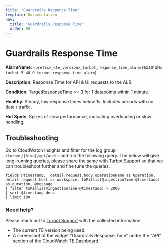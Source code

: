 ```yaml
---
title: "Guardrails Response Time"
template: Documentation
nav:
  title: "Guardrails Response Time"
  order: 90
---
```


# Guardrails Response Time

**AlarmName**: `<prefix>_<te_version>_turbot_response_time_alarm` (example: `turbot_5_40_0_turbot_response_time_alarm`).

**Description**: Response Time for API & UI requests to the ALB.

**Condition**: TargetResponseTime >= 3 for 1 datapoints within 1 minute.

**Healthy**: Steady, low response times below 1s. Includes periods with no data / traffic.

**Hot Spots**: Spikes of slow performance, indicating overloading or slow handling.

## Troubleshooting

Go to CloudWatch Insights and filter for the log group `/turbot/{hive}/api/audit` and run the following query. The below
will give long-running queries, please share the same with Turbot Support so that we can troubleshoot further and
fine tune the queries.

```
fields @timestamp,  detail.request.body.operationName as Operation, detail.request.host as workspace, toMillis(@ingestionTime-@timestamp) as duration, @message
| filter toMillis(@ingestionTime-@timestamp) > 2000
| sort @timestamp desc
| limit 100
```

### Need help?

Please reach out to [Turbot Support](mailto:support@turbot.com) with the collected information.

* The current TE version being used.
* A screenshot of the widget "Guardrails Response Time" under the "API" section of the CloudWatch TE Dashboard.

